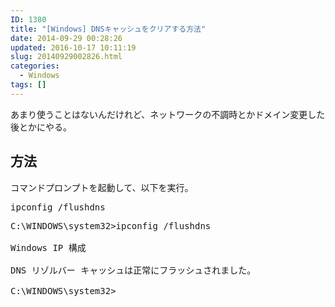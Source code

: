 ```yaml
---
ID: 1380
title: "[Windows] DNSキャッシュをクリアする方法"
date: 2014-09-29 00:28:26
updated: 2016-10-17 10:11:19
slug: 20140929002826.html
categories:
  - Windows
tags: []
---
```


あまり使うことはないんだけれど、ネットワークの不調時とかドメイン変更した後とかにやる。

<!--more-->
<h2>方法</h2>
コマンドプロンプトを起動して、以下を実行。
<pre>ipconfig /flushdns</pre>

<pre class="cmd">C:\WINDOWS\system32>ipconfig /flushdns

Windows IP 構成

DNS リゾルバー キャッシュは正常にフラッシュされました。

C:\WINDOWS\system32></pre>
